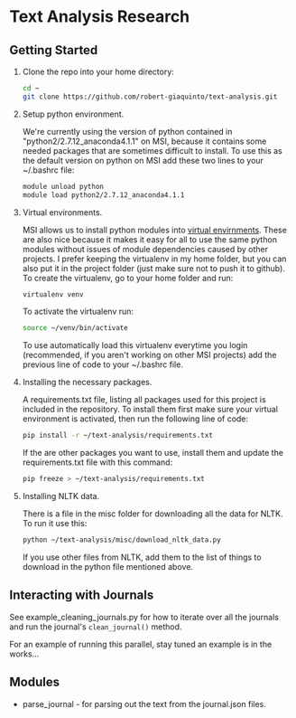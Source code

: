 # Text Analysis Research #

## Getting Started ##
1. Clone the repo into your home directory:

   ```bash
   cd ~
   git clone https://github.com/robert-giaquinto/text-analysis.git
   ```

2. Setup python environment.

   We're currently using the version of python contained in "python2/2.7.12_anaconda4.1.1" on MSI, because it contains some needed packages that are sometimes difficult to install. To use this as the default version on python on MSI add these two lines to your ~/.bashrc file:

   ```bash
   module unload python
   module load python2/2.7.12_anaconda4.1.1
   ```

3. Virtual environments.

   MSI allows us to install python modules into [virtual envirnments](http://docs.python-guide.org/en/latest/dev/virtualenvs/ "Background information on virtualenv"). These are also nice because it makes it easy for all to use the same python modules without issues of module dependencies caused by other projects. I prefer keeping the virtualenv in my home folder, but you can also put it in the project folder (just make sure not to push it to github). To create the virtualenv, go to your home folder and run:

   ```bash
   virtualenv venv
   ```
   
   To activate the virtualenv run:

   ```bash
   source ~/venv/bin/activate
   ```

   To use automatically load this virtualenv everytime you login (recommended, if you aren't working on other MSI projects) add the previous line of code to your ~/.bashrc file.


4. Installing the necessary packages.

   A requirements.txt file, listing all packages used for this project is included in the repository. To install them first make sure your virtual environment is activated, then run the following line of code:

   ```bash
   pip install -r ~/text-analysis/requirements.txt
   ```

   If the are other packages you want to use, install them and update the requirements.txt file with this command:

   ```bash
   pip freeze > ~/text-analysis/requirements.txt
   ```

5. Installing NLTK data.

   There is a file in the misc folder for downloading all the data for NLTK. To run it use this:

   ```bash
   python ~/text-analysis/misc/download_nltk_data.py
   ```

   If you use other files from NLTK, add them to the list of things to download in the python file mentioned above.


## Interacting with Journals ##
See example_cleaning_journals.py for how to iterate over all the journals and run the journal's ``clean_journal()`` method.

For an example of running this parallel, stay tuned an example is in the works...


## Modules ##
* parse_journal - for parsing out the text from the journal.json files.